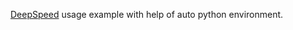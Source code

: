 [DeepSpeed](https://github.com/microsoft/DeepSpeed) usage example with help of auto python environment.